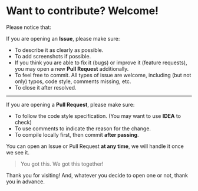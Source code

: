 # Want to contribute? Welcome!  

Please notice that:  
  
If you are opening an **Issue**, please make sure:  
- To describe it as clearly as possible.
- To add screenshots if possible.
- If you think you are able to fix it (bugs) or improve it (feature requests), you may open a new **Pull Request** additionally.
- To feel free to commit. All types of issue are welcome, including (but not only) typos, code style, comments missing, etc.
- To close it after resolved.

---
If you are opening a **Pull Request**, please make sure:  
- To follow the code style specification. (You may want to use **IDEA** to check)
- To use comments to indicate the reason for the change.
- To compile locally first, then commit **after passing**.

You can open an Issue or Pull Request **at any time**, we will handle it once we see it.  

> You got this. We got this together!

Thank you for visiting! And, whatever you decide to open one or not, thank you in advance.  
